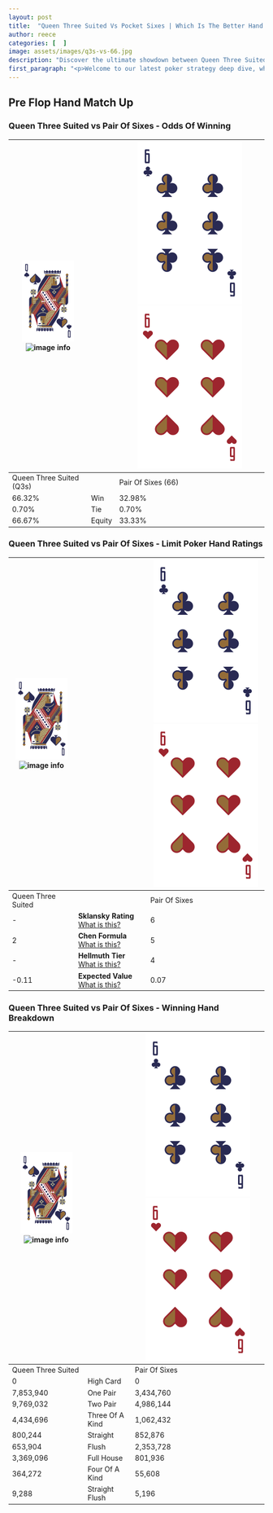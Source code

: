 ```yaml
---
layout: post
title:  "Queen Three Suited Vs Pocket Sixes | Which Is The Better Hand In Poker? A Complete Guide"
author: reece
categories: [  ]
image: assets/images/q3s-vs-66.jpg
description: "Discover the ultimate showdown between Queen Three Suited and Pair Of Sixes in poker! Uncover the odds, strategies, and scenarios where one hand triumphs over the other. Get ready to up your poker game with this thrilling analysis."
first_paragraph: "<p>Welcome to our latest poker strategy deep dive, where we're pitting two distinct hands against each other in a high-stakes showdown: Queen Three Suited vs Pair Of Sixes.</p><p>In the dynamic world of poker, every decision counts, and knowing which hand holds the upper hand is key to your success at the table.</p><p>In this article, we'll dissect these two hands, explore the scenarios where one dominates the other, and equip you with the knowledge to make strategic choices that can tip the odds in your favor.</p><p>Get ready to unravel the intriguing dynamics of these poker hands and elevate your game to new heights.</p>"
---
```




[comment]: # (sp0)

## Pre Flop Hand Match Up

<div class="table hand-ratings" markdown="1"> 



### Queen Three Suited vs Pair Of Sixes - Odds Of Winning


    
| ![image info](assets/images/hand1/Q.png) ![image info](assets/images/hand1/3s.png) |  | ![image info](assets/images/hand2/6.png) ![image info](assets/images/hand2/6o.png) |
| -------- | -------- | -------- |
| Queen Three Suited (Q3s) |  | Pair Of Sixes (66) |
| 66.32% | Win | 32.98% |
| 0.70% | Tie | 0.70% |
| 66.67% | Equity | 33.33% |




[comment]: # (sp1)



### Queen Three Suited vs Pair Of Sixes - Limit Poker Hand Ratings


    
| ![image info](assets/images/hand1/Q.png) ![image info](assets/images/hand1/3s.png) |  | ![image info](assets/images/hand2/6.png) ![image info](assets/images/hand2/6o.png) |
| -------- | -------- | -------- |
| Queen Three Suited |  | Pair Of Sixes |
| - | **Sklansky Rating** [What is this?](/sklansky-rating-explained) | 6 |
| 2 | **Chen Formula** [What is this?](/chen-formula-explained) | 5 |
| - | **Hellmuth Tier** [What is this?](/Hellmuth-tier-explained) | 4 |
| -0.11 | **Expected Value** [What is this?](/expected-value-explained) | 0.07 |




[comment]: # (sp2)



### Queen Three Suited vs Pair Of Sixes - Winning Hand Breakdown


    
| ![image info](assets/images/hand1/Q.png) ![image info](assets/images/hand1/3s.png) |  | ![image info](assets/images/hand2/6.png) ![image info](assets/images/hand2/6o.png) |
| -------- | -------- | -------- |
| Queen Three Suited |  | Pair Of Sixes |
| 0 | High Card | 0 |
| 7,853,940 | One Pair | 3,434,760 |
| 9,769,032 | Two Pair | 4,986,144 |
| 4,434,696 | Three Of A Kind | 1,062,432 |
| 800,244 | Straight | 852,876 |
| 653,904 | Flush | 2,353,728 |
| 3,369,096 | Full House | 801,936 |
| 364,272 | Four Of A Kind | 55,608 |
| 9,288 | Straight Flush | 5,196 |




[comment]: # (sp3)



</div>

[comment]: # (sp4)



[comment]: # (sp5)

